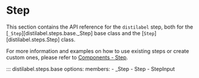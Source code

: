 # Step

This section contains the API reference for the `distilabel` step, both for the [`_Step`][distilabel.steps.base._Step] base class and the [`Step`][distilabel.steps.Step] class.

For more information and examples on how to use existing steps or create custom ones, please refer to [Components - Step](../../sections/components/step/index.md).

::: distilabel.steps.base
    options:
      members:
      - _Step
      - Step
      - StepInput
